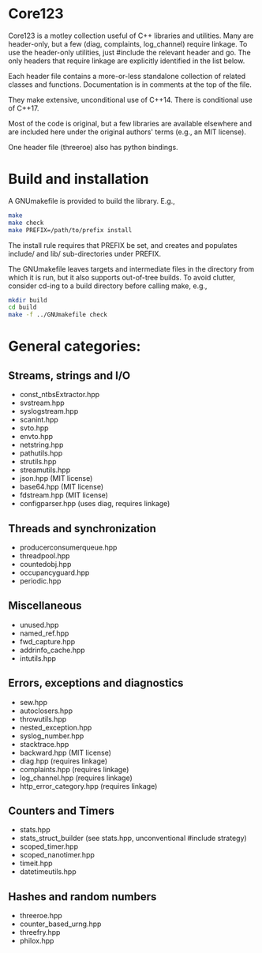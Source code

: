 # Core123

Core123 is a motley collection useful of C++ libraries and utilities.
Many are header-only, but a few (diag, complaints, log_channel)
require linkage.  To use the header-only utilities, just #include the
relevant header and go.  The only headers that require linkage are
explicitly identified in the list below.

Each header file contains a more-or-less standalone collection of
related classes and functions.  Documentation is in comments at
the top of the file.

They make extensive, unconditional use of C++14.  There is conditional
use of C++17.

Most of the code is original, but a few libraries are available
elsewhere and are included here under the original authors' terms
(e.g., an MIT license).

One header file (threeroe) also has python bindings.

# Build and installation

A GNUmakefile is provided to build the library.  E.g.,

```bash
make
make check
make PREFIX=/path/to/prefix install
```
The install rule requires that PREFIX be set, and creates and
populates include/ and lib/ sub-directories under PREFIX.

The GNUmakefile leaves targets and intermediate files in the
directory from which it is run, but it also supports out-of-tree
builds.  To avoid clutter, consider cd-ing to a build directory
before calling make, e.g.,
```bash
mkdir build
cd build
make -f ../GNUmakefile check
```

# General categories:

## Streams, strings and I/O

* const_ntbsExtractor.hpp
* svstream.hpp
* syslogstream.hpp
* scanint.hpp
* svto.hpp
* envto.hpp
* netstring.hpp
* pathutils.hpp
* strutils.hpp
* streamutils.hpp
* json.hpp  (MIT license)
* base64.hpp (MIT license)
* fdstream.hpp (MIT license)
* configparser.hpp (uses diag, requires linkage)

## Threads and synchronization

* producerconsumerqueue.hpp
* threadpool.hpp
* countedobj.hpp
* occupancyguard.hpp
* periodic.hpp

## Miscellaneous

* unused.hpp
* named_ref.hpp
* fwd_capture.hpp
* addrinfo_cache.hpp
* intutils.hpp

## Errors, exceptions and diagnostics

* sew.hpp
* autoclosers.hpp
* throwutils.hpp
* nested_exception.hpp
* syslog_number.hpp
* stacktrace.hpp
* backward.hpp        (MIT license)
* diag.hpp            (requires linkage)
* complaints.hpp      (requires linkage)
* log_channel.hpp     (requires linkage)
* http_error_category.hpp  (requires linkage)

## Counters and Timers

* stats.hpp
* stats_struct_builder (see stats.hpp, unconventional #include strategy)
* scoped_timer.hpp
* scoped_nanotimer.hpp
* timeit.hpp
* datetimeutils.hpp

## Hashes and random numbers

* threeroe.hpp
* counter_based_urng.hpp
* threefry.hpp
* philox.hpp
